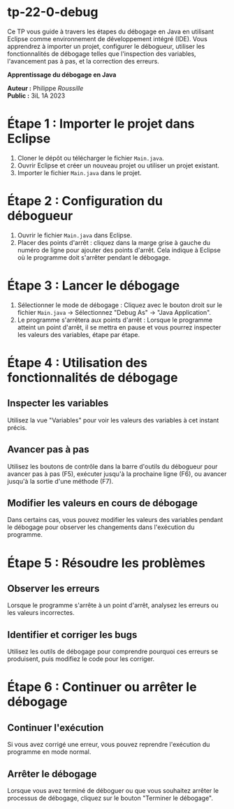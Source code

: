 # tp-22-0-debug
Ce TP vous guide à travers les étapes du débogage en Java en utilisant Eclipse comme environnement de développement intégré (IDE). Vous apprendrez à importer un projet, configurer le débogueur, utiliser les fonctionnalités de débogage telles que l'inspection des variables, l'avancement pas à pas, et la correction des erreurs.

**Apprentissage du débogage en Java**

**Auteur :** Philippe *Roussille*  
**Public :** 3iL 1A 2023

# Étape 1 : Importer le projet dans Eclipse

1. Cloner le dépôt ou télécharger le fichier `Main.java`.
2. Ouvrir Eclipse et créer un nouveau projet ou utiliser un projet existant.
3. Importer le fichier `Main.java` dans le projet.

# Étape 2 : Configuration du débogueur

1. Ouvrir le fichier `Main.java` dans Eclipse.
2. Placer des points d'arrêt : cliquez dans la marge grise à gauche du numéro de ligne pour ajouter des points d'arrêt. Cela indique à Eclipse où le programme doit s'arrêter pendant le débogage.

# Étape 3 : Lancer le débogage

1. Sélectionner le mode de débogage : Cliquez avec le bouton droit sur le fichier `Main.java` -> Sélectionnez "Debug As" -> "Java Application".
2. Le programme s'arrêtera aux points d'arrêt : Lorsque le programme atteint un point d'arrêt, il se mettra en pause et vous pourrez inspecter les valeurs des variables, étape par étape.

# Étape 4 : Utilisation des fonctionnalités de débogage

## Inspecter les variables

Utilisez la vue "Variables" pour voir les valeurs des variables à cet instant précis.

## Avancer pas à pas

Utilisez les boutons de contrôle dans la barre d'outils du débogueur pour avancer pas à pas (F5), exécuter jusqu'à la prochaine ligne (F6), ou avancer jusqu'à la sortie d'une méthode (F7).

## Modifier les valeurs en cours de débogage

Dans certains cas, vous pouvez modifier les valeurs des variables pendant le débogage pour observer les changements dans l'exécution du programme.

# Étape 5 : Résoudre les problèmes

## Observer les erreurs

Lorsque le programme s'arrête à un point d'arrêt, analysez les erreurs ou les valeurs incorrectes.

## Identifier et corriger les bugs

Utilisez les outils de débogage pour comprendre pourquoi ces erreurs se produisent, puis modifiez le code pour les corriger.

# Étape 6 : Continuer ou arrêter le débogage

## Continuer l'exécution

Si vous avez corrigé une erreur, vous pouvez reprendre l'exécution du programme en mode normal.

## Arrêter le débogage

Lorsque vous avez terminé de déboguer ou que vous souhaitez arrêter le processus de débogage, cliquez sur le bouton "Terminer le débogage".
